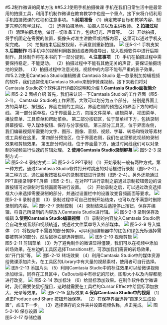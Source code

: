 #5.2制作微课的简单方法
##5.2.1使用手机拍摄微课
手机在我们日常生活中是最常用的拍摄工具，利用手机制作微课在教育教学中也是一个重点。接下来将介绍利用手机拍摄微课的过程和注意事项。
**1.前期准备**
（1）确定教学目标和教学内容、制定完整的教学过程。
（2）选择拍摄场地、拍摄人员以及主讲教师。
**2.拍摄过程**
（1）清理拍摄场地，做好一切准备工作，包括灯光、声音等。
（2）开始拍摄，将手机固定在需要的位置，摄像头对准主讲教师或讲解内容，这里可以通过手机支架完成。
（3）拍摄结束后回放视频，不满意则重新拍摄。
![](/assets/5-2-1.jpg)
图5-2-1 手机支架
**3.后期制作**
将手机中的视频利用数据线或者网络导出，放入视频软件中进行后期制作。具体制作将在本书的下一部分提到。
**4.注意事项**
（1）手机在拍摄过程中需要保持稳定，不能晃动。
（2）拍摄过程中不能有其他无关的声音，要保证拍摄场地的安静。
（3）拍摄过程中注意光线，视频中的内容不能有严重的影子效果。
##5.2.2使用Camtasia Studio编辑微课
Camtasia Studio 是一款录制加剪辑视频的软件，我们通常使用Camtasia Studio来制作微课视频。接下来我们将对Camtasia Studio这个软件进行详细的说明和介绍
**1.Camtasia Studio面板简介**
![](/assets/5-2-2.jpg)
图5-2-2 面板介绍
首先，我们来认识一下Camtasia Studio的工作界面（图5-2-1）。
Camtasia Studio的工作界面，大致可以划分为五个部分。
分别是界面上方的菜单栏、按钮区，界面左侧的工具区，界面右侧的预览区和界面下方的时间线。
第一部分菜单栏，位于界面最上方，包括文件菜单、编辑菜单、视图菜单、播放菜单、工具菜单和帮助菜单。
第二部分按钮区，位于菜单栏下方，包括录制屏幕按钮、导入媒体按钮、保存与分享按钮。
第三部分工具区，位于界面左侧，我们编辑视频所需要的文字、图形、图像、音频、视频、字幕、转场和特效等素材或工具都在这里。
第四部分预览区，位于界面右侧，我们在这里预览视频的录制效果和剪辑效果。
第五部分时间线，位于界面最下方，通过时间线我们可以对录制的视频进行快速的剪辑处理。
**2.使用Camtasia Studio录制屏幕**
![](/assets/5-2-3.png)
图5-2-3 录制方式一                           
![](/assets/5-2-4.png)
图5-2-4 录制方式二
![](/assets/5-2-5.png)
图5-2-5 PPT录制
（1）开始录制一般有两种方式。第一种方式，通过Camtasia Studio软件打开时跳出的对话框进行录制（图5-2-2）。第二种方式，通过面板按钮栏中的录制按钮进行录制（图5-2-4）。另外还能通过PPT直接录制PPT屏幕（图5-2-5）。在对PPT进行录制之前通过录制按钮旁边的设置按钮可对录制时音频画面等进行设置。
（2）开始录制之后，可以通过改变选择框大小来选择需要录制的部分，并通过设置栏中的设置改变音频画面等要求。
![](/assets/5-2-6.png)
图5-2-6 录制设置
（3）录制过程中可自己控制开始结束，也可以在不满意时删除录制的内容。
![](/assets/5-2-7.png)
图5-2-7 录制控制
（4）录制结束后选择停止按钮，保存并编辑，将自己所录制的内容放入Camtasia Studio进行辑。
![](/assets/5-2-8.png)
图5-2-8 录制保存及编辑
**3.使用Camtasia Studio编辑视频**
（1）录制的内容放入Camtasia Studio后会自动生成音频和视频轨道，或通过文件菜单导入外部媒体。
![](/assets/5-2-9.png)
图5-2-9 导入媒体
（2）将视频中不需要的部分剪掉，可以利用编辑器中的红色和绿色光标选择需要被剪掉的部分，然后鼠标右键选择删除。
![](/assets/5-2-10.png)
图5-2-10 视频剪辑
![](/assets/5-2-11.png)                    
图5-2-11 剪辑菜单
（3）为了避免制作的微课显得僵硬，我们可以在视频中添加转场效果。在左边的工具区选择Transitions栏，可添加我们需要的转场效果，如“开门状”等。
![](/assets/5-2-12.png)
图5-2-12 转场效果
（4）利用Camtasia Studio中的媒体资源给微课添加片头，在工具区的Library中有大量的视频素材，使用者可自行选择。
![](/assets/5-2-13.png)
图5-2-13 添加片头
（5）利用Camtasia Studio中的标注效果可以给微课视频添加标注，同样在工具区中，CaBouts栏中有标记的形状，图形大小以及内容都能进行改变。
![](/assets/5-2-14.png)
图5-2-14 添加标注
（6）给鼠标添加效果。在制作软件教学微课时，我们需要使鼠标醒目，这时就需要在工具栏的Cursor Effect中给鼠标添加放大、光晕等效果。
![](/assets/5-2-15.png)
图5-2-15 鼠标效果
**4.保存Camtasia Studio中的视频**
（1）点击Produce and Share 按钮开始保存。
（2）在保存界面选择“自定义生成设置”，点击下一步。
（3）选择保存的文件夹并设置视频名称，点击完成。
![](/assets/5-2-16.png)
图5-2-16 保存设置
![](/assets/5-2-17.png)                      
图5-2-17 存储位置
